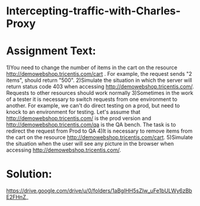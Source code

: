 # Intercepting-traffic-with-Charles-Proxy

# Assignment Text:
1)You need to change the number of items in the cart on the resource http://demowebshop.tricentis.com/cart . For example, the request sends "2 items", should return "500".
2)Simulate the situation in which the server will return status code 403 when accessing http://demowebshop.tricentis.com/. Requests to other resources should work normally
3)Sometimes in the work of a tester it is necessary to switch requests from one environment to another. For example, we can't do direct testing on a prod, but need to knock to an environment for testing. Let's assume that http://demowebshop.tricentis.com/ is the prod version and http://demowebshop.tricentis.com/qa is the QA bench. The task is to redirect the request from Prod to QA
4)It is necessary to remove items from the cart on the resource http://demowebshop.tricentis.com/cart.
5)Simulate the situation when the user will see any picture in the browser when accessing http://demowebshop.tricentis.com/.

# Solution:
https://drive.google.com/drive/u/0/folders/1aBgIHH5sZIw_uFe1bULWy6zBbE2FHnZ_
